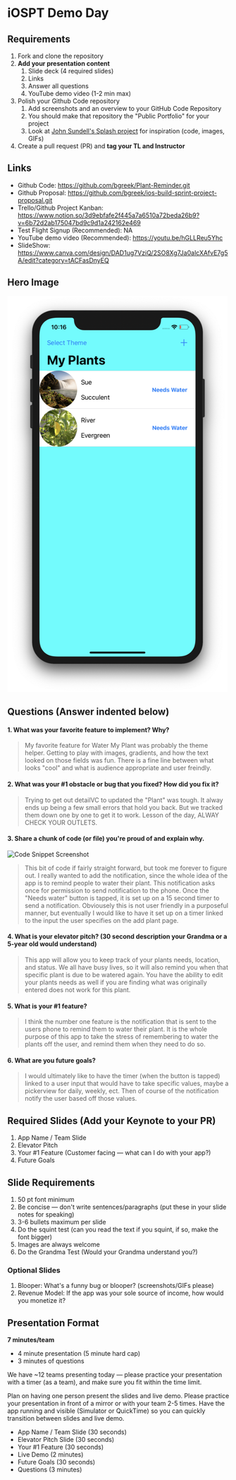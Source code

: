 # iOSPT Demo Day

## Requirements

1. Fork and clone the repository
2. **Add your presentation content**
    1. Slide deck (4 required slides)
    2. Links
    3. Answer all questions 
    4. YouTube demo video (1-2 min max)
3. Polish your Github Code repository
    1. Add screenshots and an overview to your GitHub Code Repository
    2. You should make that repository the "Public Portfolio" for your project
    3. Look at [John Sundell's Splash project](https://github.com/JohnSundell/Splash) for inspiration (code, images, GIFs)
4. Create a pull request (PR) and **tag your TL and Instructor**

## Links

* Github Code: https://github.com/bgreek/Plant-Reminder.git
* Github Proposal: https://github.com/bgreek/ios-build-sprint-project-proposal.git
* Trello/Github Project Kanban: https://www.notion.so/3d9ebfafe2f445a7a6510a72beda26b9?v=6b72d2ab175047bd9c9d1a242162e469
* Test Flight Signup (Recommended): NA
* YouTube demo video (Recommended): https://youtu.be/hGLLReu5Yhc
* SlideShow: https://www.canva.com/design/DAD1ug7VziQ/2SO8Xg7Ja0alcXAfvE7g5A/edit?category=tACFasDnyEQ

## Hero Image

<img src="Water My Plant Main Screen.png" width="500">

## Questions (Answer indented below)

#### 1. What was your favorite feature to implement? Why?

> My favorite feature for Water My Plant was probably the theme helper. Getting to play with images, gradients, and how the text looked on those fields was fun. There is a fine line between what looks "cool" and what is audience appropriate and user freindly. 

#### 2. What was your #1 obstacle or bug that you fixed? How did you fix it?

> Trying to get out detailVC to updated the "Plant" was tough. It alway ends up being a few small errors that hold you back. But we tracked them down one by one to get it to work. Lesson of the day, ALWAY CHECK YOUR OUTLETS.
  
#### 3. Share a chunk of code (or file) you're proud of and explain why.

![Code Snippet Screenshot](https://github.com/bgreek/ios-pt-demo-day/blob/master/Code%20Snippet.png)
    
> This bit of code if fairly straight forward, but took me forever to figure out. I really wanted to add the notification, since the whole idea of the app is to remind people to water their plant. This notification asks once for permission to send notification to the phone. Once the "Needs water" button is tapped, it is set up on a 15 second timer to send a notification. Obviousely this is not user friendly in a purposeful manner, but eventually I would like to have it set up on a timer linked to the input the user specifies on the add plant page.
  
#### 4. What is your elevator pitch? (30 second description your Grandma or a 5-year old would understand)

> This app will allow you to keep track of your plants needs, location, and status. We all have busy lives, so it will also remind you when that specific plant is due to be watered again. You have the ability to edit your plants needs as well if you are finding what was originally entered does not work for this plant. 
  
#### 5. What is your #1 feature?

> I think the number one feature is the notification that is sent to the users phone to remind them to water their plant. It is the whole purpose of this app to take the stress of remembering to water the plants off the user, and remind them when they need to do so. 
  
#### 6. What are you future goals?

> I would ultimately like to have the timer (when the button is tapped) linked to a user input that would have to take specific values, maybe a pickerview for daily, weekly, ect. Then of course of the notification notify the user based off those values. 

## Required Slides (Add your Keynote to your PR)

1. App Name / Team Slide
2. Elevator Pitch
3. Your #1 Feature (Customer facing — what can I do with your app?)
4. Future Goals

## Slide Requirements

1. 50 pt font minimum
2. Be concise — don't write sentences/paragraphs (put these in your slide notes for speaking)
3. 3-6 bullets maximum per slide
4. Do the squint test (can you read the text if you squint, if so, make the font bigger)
6. Images are always welcome
7. Do the Grandma Test (Would your Grandma understand you?)

### Optional Slides

1. Blooper: What's a funny bug or blooper? (screenshots/GIFs please)
2. Revenue Model: If the app was your sole source of income, how would you monetize it?

## Presentation Format

**7 minutes/team**

* 4 minute presentation (5 minute hard cap)
* 3 minutes of questions

We have ~12 teams presenting today — please practice your presentation with a timer (as a team), and make sure you fit within the time limit.

Plan on having one person present the slides and live demo. Please practice your presentation in front of a mirror or with your team 2-5 times. Have the app running and visible (Simulator or QuickTime) so you can quickly transition between slides and live demo.

* App Name / Team Slide (30 seconds)
* Elevator Pitch Slide (30 seconds)
* Your #1 Feature (30 seconds)
* Live Demo (2 minutes)
* Future Goals (30 seconds)
* Questions (3 minutes)
